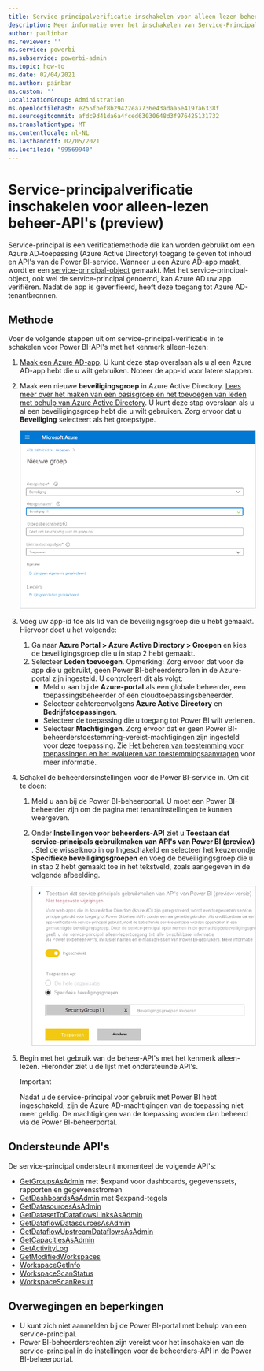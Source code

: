 ```yaml
---
title: Service-principalverificatie inschakelen voor alleen-lezen beheer-API's (preview)
description: Meer informatie over het inschakelen van Service-Principal-verificatie om het gebruik van alleen-lezen-beheer-API's toe te staan.
author: paulinbar
ms.reviewer: ''
ms.service: powerbi
ms.subservice: powerbi-admin
ms.topic: how-to
ms.date: 02/04/2021
ms.author: painbar
ms.custom: ''
LocalizationGroup: Administration
ms.openlocfilehash: e255fbef8b29422ea7736e43adaa5e4197a6338f
ms.sourcegitcommit: afdc9d41da6a4fced63030648d3f976425131732
ms.translationtype: MT
ms.contentlocale: nl-NL
ms.lasthandoff: 02/05/2021
ms.locfileid: "99569940"
---
```

# <a name="enable-service-principal-authentication-for-read-only-admin-apis-preview"></a>Service-principalverificatie inschakelen voor alleen-lezen beheer-API's (preview)

Service-principal is een verificatiemethode die kan worden gebruikt om een Azure AD-toepassing (Azure Active Directory) toegang te geven tot inhoud en API's van de Power BI-service.
Wanneer u een Azure AD-app maakt, wordt er een [service-principal-object](/azure/active-directory/develop/app-objects-and-service-principals#service-principal-object) gemaakt. Met het service-principal-object, ook wel de service-principal genoemd, kan Azure AD uw app verifiëren. Nadat de app is geverifieerd, heeft deze toegang tot Azure AD-tenantbronnen.

## <a name="method"></a>Methode

Voer de volgende stappen uit om service-principal-verificatie in te schakelen voor Power BI-API's met het kenmerk alleen-lezen:

1. [Maak een Azure AD-app](/azure/active-directory/develop/howto-create-service-principal-portal). U kunt deze stap overslaan als u al een Azure AD-app hebt die u wilt gebruiken. Noteer de app-id voor latere stappen. 
2. Maak een nieuwe **beveiligingsgroep** in Azure Active Directory. [Lees meer over het maken van een basisgroep en het toevoegen van leden met behulp van Azure Active Directory](/azure/active-directory/fundamentals/active-directory-groups-create-azure-portal). U kunt deze stap overslaan als u al een beveiligingsgroep hebt die u wilt gebruiken.
    Zorg ervoor dat u **Beveiliging** selecteert als het groepstype.

    ![Schermopname van het dialoogvenster Nieuwe groep maken in de Azure-portal.](media/read-only-apis-service-principal-auth/azure-portal-new-group-dialog.png)

3. Voeg uw app-id toe als lid van de beveiligingsgroep die u hebt gemaakt. Hiervoor doet u het volgende:
    1. Ga naar **Azure Portal > Azure Active Directory > Groepen** en kies de beveiligingsgroep die u in stap 2 hebt gemaakt.
    1. Selecteer **Leden toevoegen**.
    Opmerking: Zorg ervoor dat voor de app die u gebruikt, geen Power BI-beheerdersrollen in de Azure-portal zijn ingesteld. U controleert dit als volgt: 
       * Meld u aan bij de **Azure-portal** als een globale beheerder, een toepassingsbeheerder of een cloudtoepassingsbeheerder. 
        * Selecteer achtereenvolgens **Azure Active Directory** en **Bedrijfstoepassingen**. 
        * Selecteer de toepassing die u toegang tot Power BI wilt verlenen. 
        * Selecteer **Machtigingen**. Zorg ervoor dat er geen Power BI-beheerderstoestemming-vereist-machtigingen zijn ingesteld voor deze toepassing. Zie [Het beheren van toestemming voor toepassingen en het evalueren van toestemmingsaanvragen](/azure/active-directory/manage-apps/manage-consent-requests) voor meer informatie. 
4. Schakel de beheerdersinstellingen voor de Power BI-service in. Om dit te doen:
    1. Meld u aan bij de Power BI-beheerportal. U moet een Power BI-beheerder zijn om de pagina met tenantinstellingen te kunnen weergeven.
    1. Onder **Instellingen voor beheerders-API** ziet u **Toestaan dat service-principals gebruikmaken van API's van Power BI (preview)** . Stel de wisselknop in op Ingeschakeld en selecteer het keuzerondje **Specifieke beveiligingsgroepen** en voeg de beveiligingsgroep die u in stap 2 hebt gemaakt toe in het tekstveld, zoals aangegeven in de volgende afbeelding.

        ![Schermopname van de tenantinstelling voor het toestaan van service-principals.](media/read-only-apis-service-principal-auth/allow-service-principals-tenant-setting.png)

 5. Begin met het gebruik van de beheer-API's met het kenmerk alleen-lezen. Hieronder ziet u de lijst met ondersteunde API's.

    >[!IMPORTANT]
    >Nadat u de service-principal voor gebruik met Power BI hebt ingeschakeld, zijn de Azure AD-machtigingen van de toepassing niet meer geldig. De machtigingen van de toepassing worden dan beheerd via de Power BI-beheerportal.

## <a name="supported-apis"></a>Ondersteunde API's

De service-principal ondersteunt momenteel de volgende API's:
* [GetGroupsAsAdmin](/rest/api/power-bi/admin/groups_getgroupsasadmin) met $expand voor dashboards, gegevenssets, rapporten en gegevensstromen 
* [GetDashboardsAsAdmin](/rest/api/power-bi/admin/dashboards_getdashboardsasadmin) met $expand-tegels
* [GetDatasourcesAsAdmin](/rest/api/power-bi/admin/datasets_getdatasourcesasadmin) 
* [GetDatasetToDataflowsLinksAsAdmin](/rest/api/power-bi/admin/datasets_getdatasettodataflowslinksingroupasadmin)
* [GetDataflowDatasourcesAsAdmin](/rest/api/power-bi/admin/dataflows_getdataflowdatasourcesasadmin) 
* [GetDataflowUpstreamDataflowsAsAdmin](/rest/api/power-bi/admin/dataflows_getupstreamdataflowsingroupasadmin) 
* [GetCapacitiesAsAdmin](/rest/api/power-bi/admin/getcapacitiesasadmin)
* [GetActivityLog](/rest/api/power-bi/admin/getactivityevents)
* [GetModifiedWorkspaces](/rest/api/power-bi/admin/workspaceinfo_getmodifiedworkspaces)
* [WorkspaceGetInfo](/rest/api/power-bi/admin/workspaceinfo_postworkspaceinfo)
* [WorkspaceScanStatus](/rest/api/power-bi/admin/workspaceinfo_getscanstatus)
* [WorkspaceScanResult](/rest/api/power-bi/admin/workspaceinfo_getscanresult)

## <a name="considerations-and-limitations"></a>Overwegingen en beperkingen

* U kunt zich niet aanmelden bij de Power BI-portal met behulp van een service-principal.
* Power BI-beheerdersrechten zijn vereist voor het inschakelen van de service-principal in de instellingen voor de beheerders-API in de Power BI-beheerportal.